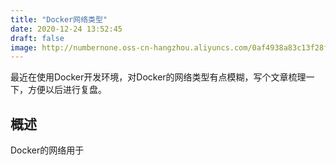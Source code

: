 ```yaml
---
title: "Docker网络类型"
date: 2020-12-24 13:52:45
draft: false
image: http://numbernone.oss-cn-hangzhou.aliyuncs.com/0af4938a83c13f28f4025115d2ea4a17.png
---
```


最近在使用Docker开发环境，对Docker的网络类型有点模糊，写个文章梳理一下，方便以后进行复盘。

## 概述
Docker的网络用于